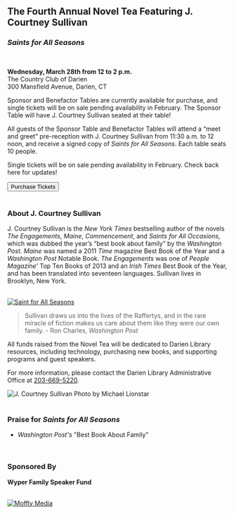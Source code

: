 <div class="row margin-bottom">
<div class="col-md-8">

## The Fourth Annual Novel Tea Featuring J. Courtney Sullivan
### _Saints for All Seasons_

<br />

**Wednesday, March 28th from 12 to 2 p.m.**<br />
The Country Club of Darien<br />
300 Mansfield Avenue, Darien, CT
<br />

Sponsor and Benefactor Tables are currently available for purchase, and single tickets will be on sale pending availability in February. The Sponsor Table will have J. Courtney Sullivan seated at their table!

All guests of the Sponsor Table and Benefactor Tables will attend a “meet and greet” pre-reception with J. Courtney Sullivan from 11:30 a.m. to 12 noon, and receive a signed copy of _Saints for All Seasons_. Each table seats 10 people.

Single tickets will be on sale pending availability in February. Check back here for updates!
<br />

<a href="#Purchase"><button class="btn-u btn-u-lg btn-u-dark-blue" type="button">Purchase Tickets</button></a>
<br />
<br />

### About J. Courtney Sullivan
J. Courtney Sullivan is the _New York Times_ bestselling author of the novels _The Engagements_, _Maine_, _Commencement_, and _Saints for All Occasions_, which was dubbed the year’s “best book about family” by the _Washington Post_. _Maine_ was named a 2011 _Time_ magazine Best Book of the Year and a _Washington Post_ Notable Book. _The Engagements_ was one of _People Magazine’_ Top Ten Books of 2013 and an _Irish Times_ Best Book of the Year, and has been translated into seventeen languages. Sullivan lives in Brooklyn, New York.

<br />
<div class="row margin-bottom-20">
<div class="col-md-3">
<a href="/catalog/work/44303"><img class="img-responsive center-block" src="/uploads/departments/readers_advisory/saints_for_all_occasions.jpg" alt="Saint for All Seasons" /></a>
</div> 
<div class="col-md-9">

> Sullivan draws us into the lives of the Raffertys, and in the rare miracle of fiction makes us care about them like they were our own family. - Ron Charles, _Washington Post_

All funds raised from the Novel Tea will be dedicated to Darien Library resources, including technology, purchasing new books, and supporting programs and guest speakers.
 
For more information, please contact the Darien Library Administrative Office at [203-669-5220](tel:2036695220 "Call us").

</div>
</div>

</div>
<div class="col-md-4">

<img class="img-responsive center-block" src="/uploads/departments/readers_advisory/sullivan_credit_to_michael_lionstar.jpg" alt="J. Courtney Sullivan" />
Photo by Michael Lionstar
<br />
<br />

### Praise for _Saints for All Seasons_
* _Washington Post's_ "Best Book About Family"
<br />

### Sponsored By

<div class="row">
<div class="col-md-12">
	
**Wyper Family Speaker Fund** 

<br />
</div>
<div class="col-md-6">
<a href="https://dar.to/2DevwCG"><img class="img-responsive center-block" src="/uploads/departments/mallory/play/moffly_logo.jpg" alt="Moffly Media" /></a>
<br />
</div>
</div> 

</div>
</div>
<a name="Purchase" color="#fff"></a>
<div id="bbox-root"></div>

<script type="text/javascript">

       window.bboxInit = function () {

           bbox.showForm('bd9efdcc-81de-4a54-b83b-a33480cd9ade');

       };

       (function () {

           var e = document.createElement('script'); e.async = true;

           e.src = 'https://bbox.blackbaudhosting.com/webforms/bbox-min.js';

           document.getElementsByTagName('head')[0].appendChild(e);

       } ());

</script>

</div>

</div>
